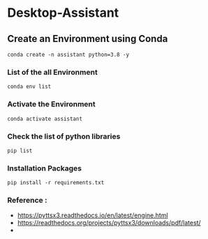 # Desktop-Assistant
 

 ## Create an Environment using Conda 

 ```
conda create -n assistant python=3.8 -y 
```

### List of the all Environment 

```
conda env list
```

### Activate the Environment 

```
conda activate assistant
```

### Check the list of python libraries 

```
pip list
```
### Installation Packages 

```
pip install -r requirements.txt
```


### Reference :
 - https://pyttsx3.readthedocs.io/en/latest/engine.html 
 - https://readthedocs.org/projects/pyttsx3/downloads/pdf/latest/
 - 